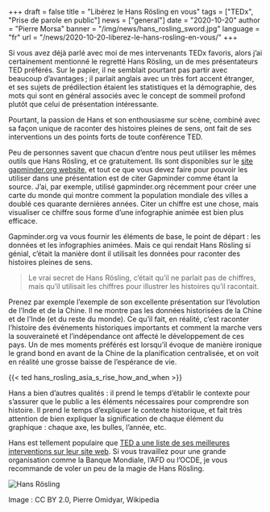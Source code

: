 +++
draft = false
title = "Libérez le Hans Rösling en vous"
tags = ["TEDx", "Prise de parole en public"]
news = ["general"]
date = "2020-10-20"
author = "Pierre Morsa"
banner = "/img/news/hans_rosling_sword.jpg"
language = "fr"
url = "/news/2020-10-20-liberez-le-hans-rosling-en-vous/"
+++

Si vous avez déjà parlé avec moi de mes intervenants TEDx favoris, alors j’ai certainement mentionné le regretté Hans Rösling, un de mes présentateurs TED préférés. Sur le papier, il ne semblait pourtant pas partir avec beaucoup d’avantages ; il parlait anglais avec un très fort accent étranger, et ses sujets de prédilection étaient les statistiques et la démographie, des mots qui sont en général associés avec le concept de sommeil profond plutôt que celui de présentation intéressante.

Pourtant, la passion de Hans et son enthousiasme sur scène, combiné avec sa façon unique de raconter des histoires pleines de sens, ont fait de ses interventions un des points forts de toute conférence TED.

Peu de personnes savent que chacun d’entre nous peut utiliser les mêmes outils que Hans Rösling, et ce gratuitement. Ils sont disponibles sur le [site gapminder.org website](https://gapminder.org), et tout ce que vous devez faire pour pouvoir les utiliser dans une présentation est de citer Gapminder comme étant la source. J’ai, par exemple, utilisé gapminder.org récemment pour créer une carte du monde qui montre comment la population mondiale des villes a doublé ces quarante dernières années. Citer un chiffre est une chose, mais visualiser ce chiffre sous forme d’une infographie animée est bien plus efficace.

Gapminder.org va vous fournir les éléments de base, le point de départ : les données et les infographies animées. Mais ce qui rendait Hans Rösling si génial, c’était la manière dont il utilisait les données pour raconter des histoires pleines de sens.

> Le vrai secret de Hans Rösling, c’était qu’il ne parlait pas de chiffres, mais qu’il utilisait les chiffres pour illustrer les histoires qu’il racontait.

Prenez par exemple l’exemple de son excellente présentation sur l’évolution de l’Inde et de la Chine. Il ne montre pas les données historisées de la Chine et de l’Inde (et du reste du monde). Ce qu’il fait, en réalité, c’est raconter l’histoire des événements historiques importants et comment la marche vers la souveraineté et l’indépendance ont affecté le développement de ces pays. Un de mes moments préférés est lorsqu’il évoque de manière ironique le grand bond en avant de la Chine de la planification centralisée, et on voit en réalité une grosse baisse de l’espérance de vie.

{{< ted hans_rosling_asia_s_rise_how_and_when >}}

Hans a bien d’autres qualités : il prend le temps d’établir le contexte pour s’assurer que le public a les éléments nécessaires pour comprendre son histoire. Il prend le temps d’expliquer le contexte historique, et fait très attention de bien expliquer la signification de chaque élément du graphique : chaque axe, les bulles, l’année, etc.

Hans est tellement populaire que [TED a une liste de ses meilleures interventions sur leur site web](https://www.ted.com/playlists/474/the_best_hans_rosling_talks_yo). Si vous travaillez pour une grande organisation comme la Banque Mondiale, l’AFD ou l’OCDE, je vous recommande de voler un peu de la magie de Hans Rösling.

![Hans Rösling](/img/news/hans_rosling_sword.jpg)

Image : CC BY 2.0, Pierre Omidyar, Wikipedia
